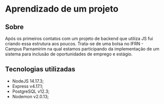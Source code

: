 # Aprendizado de um projeto

## Sobre
    
Após os primeiros contatos com um projeto de backend que utiliza JS fui criando essa estrutura aos poucos. Trata-se de uma bolsa no IFRN - Campus Parnamirim na qual estamos participando da implementação de um sistema para inclusão de oportunidades de emprego e estágio.
    
## Tecnologias utilizadas

* NodeJS 14.17.3;
* Express v4.17.1;
* PostgreSQL v12.3;
* Nodemon v2.0.13;